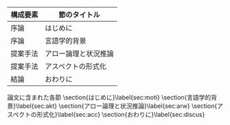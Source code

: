構成要素 | 節のタイトル
 --- | --- 
序論 | はじめに
序論 | 言語学的背景
提案手法 | アロー論理と状況推論
提案手法 | アスペクトの形式化
結論 | おわりに

論文に含まれた各節
\section{はじめに}\label{sec:moti}
\section{言語学的背景}\label{sec:akt}
\section{アロー論理と状況推論}\label{sec:arw}
\section{アスペクトの形式化}\label{sec:acc}
\section{おわりに}\label{sec:discus}
